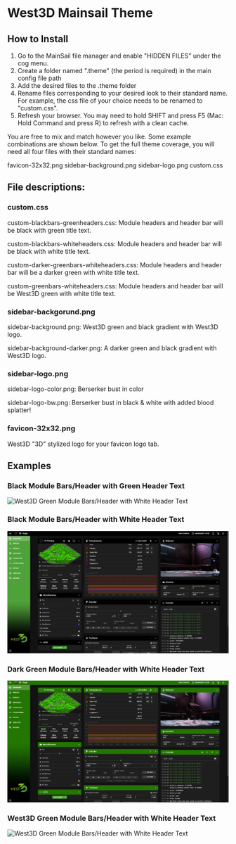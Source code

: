 # West3D Mainsail Theme

## How to Install

1. Go to the MainSail file manager and enable "HIDDEN FILES" under the cog menu.
2. Create a folder named ".theme" (the period is required) in the main config file path
3. Add the desired files to the .theme folder
4. Rename files corresponding to your desired look to their standard name.  For example, the css file of your choice needs to be renamed to "custom.css".
5. Refresh your browser.  You may need to hold SHIFT and press F5 (Mac: Hold Command and press R) to refresh with a clean cache. 

You are free to mix and match however you like.  Some example combinations are shown below.  To get the full theme coverage, you will need all four files with their standard names:

favicon-32x32.png
sidebar-background.png
sidebar-logo.png
custom.css

## File descriptions:

### custom.css

custom-blackbars-greenheaders.css: Module headers and header bar will be black with green title text.

custom-blackbars-whiteheaders.css: Module headers and header bar will be black with white title text.

custom-darker-greenbars-whiteheaders.css: Module headers and header bar will be a darker green with white title text.

custom-greenbars-whiteheaders.css: Module headers and header bar will be West3D green with white title text.

### sidebar-backgorund.png

sidebar-background.png: West3D green and black gradient with West3D logo.

sidebar-background-darker.png: A darker green and black gradient with West3D logo.

### sidebar-logo.png

sidebar-logo-color.png: Berserker bust in color

sidebar-logo-bw.png: Berserker bust in black & white with added blood splatter!

### favicon-32x32.png

West3D "3D" stylized logo for your favicon logo tab.  

## Examples

### Black Module Bars/Header with Green Header Text
![West3D Green Module Bars/Header with White Header Text](https://github.com/oogoom/Voron-Mods/edit/main/Themes/Mainsail%20-%20West3D/greenJustRight.jpg)

### Black Module Bars/Header with White Header Text
![West3D Green Module Bars/Header with White Header Text](https://github.com/oogoom/Voron-Mods/blob/main/Themes/Mainsail%20-%20West3D/greenLight.jpg)

### Dark Green Module Bars/Header with White Header Text
![West3D Green Module Bars/Header with White Header Text](https://github.com/oogoom/Voron-Mods/blob/main/Themes/Mainsail%20-%20West3D/greenDarkerHeavy.jpg)

### West3D Green Module Bars/Header with White Header Text
![West3D Green Module Bars/Header with White Header Text](https://github.com/oogoom/Voron-Mods/edit/main/Themes/Mainsail%20-%20West3D/greenHeavy.jpg)
